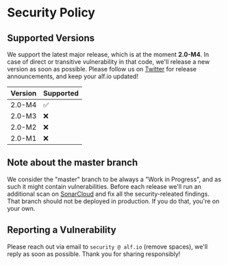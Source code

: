 # Security Policy

## Supported Versions

We support the latest major release, which is at the moment **2.0-M4**.
In case of direct or transitive vulnerability in that code, we'll release a new version as soon as possible. 
Please follow us on [Twitter](https://twitter.com/alfio_event) for release announcements, and keep your alf.io updated!

| Version | Supported          |
| ------- | ------------------ |
| 2.0-M4  | :white_check_mark: |
| 2.0-M3  | :x:                |
| 2.0-M2  | :x:                |
| 2.0-M1  | :x:                |

## Note about the master branch

We consider the "master" branch to be always a "Work in Progress", and as such it might contain vulnerabilities.
Before each release we'll run an additional scan on [SonarCloud](https://sonarcloud.io/summary/overall?id=alfio-event_alf.io) and fix all the security-releated findings.
That branch should not be deployed in production. If you do that, you're on your own.


## Reporting a Vulnerability

Please reach out via email to `security @ alf.io` (remove spaces), we'll reply as soon as possible. Thank you for sharing responsibly!
